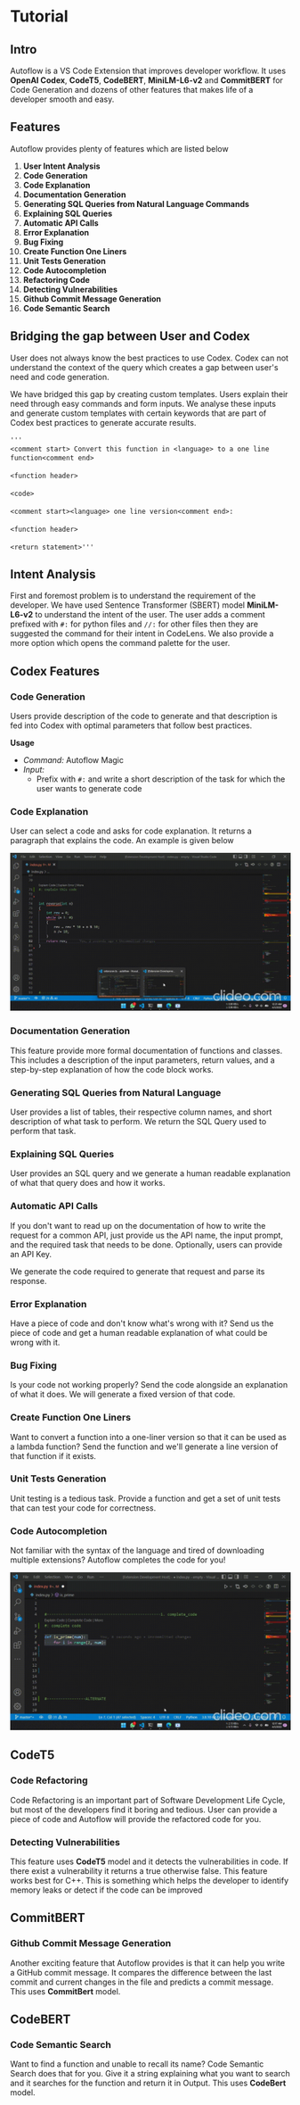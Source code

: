 ﻿# Tutorial

## Intro
Autoflow is a VS Code Extension that improves developer workflow. It uses **OpenAI Codex**, **CodeT5**, **CodeBERT**, **MiniLM-L6-v2** and **CommitBERT**  for Code Generation and dozens of other features that makes life of a developer smooth and easy. 

## Features
Autoflow provides plenty of features which are listed below

1.	**User Intent Analysis**
2. **Code Generation**
3. **Code Explanation**
4.  **Documentation Generation**
5. **Generating SQL Queries from Natural Language Commands**
6. **Explaining SQL Queries**
7. **Automatic API Calls**
8. **Error Explanation** 
9. **Bug Fixing**
10. **Create Function One Liners**
11. **Unit Tests Generation**
12. **Code Autocompletion**
13. **Refactoring Code**
14. **Detecting Vulnerabilities**
15. **Github Commit Message Generation**
16. **Code Semantic Search**


## Bridging the gap between User and Codex
User does not always know the best practices to use Codex. Codex can not understand the context of the query which creates a gap between user's need and code generation. 

We have bridged this gap by creating custom templates. Users explain their need through easy commands and form inputs. We analyse these inputs and generate custom templates with certain keywords that are part of Codex best practices to generate accurate results.

    '''
    <comment start> Convert this function in <language> to a one line function<comment end>
    
    <function header>
    
    <code>
    
    <comment start><language> one line version<comment end>:
    
    <function header>
    
    <return statement>'''

## Intent Analysis
First and foremost problem is to understand the requirement of the developer. We have used Sentence Transformer (SBERT) model **MiniLM-L6-v2** to understand the intent of the user. 
The user adds a comment prefixed with `#:` for python files and `//:` for other files then they are suggested the command for their intent in CodeLens. We also provide a more option which opens the command palette for the user.

## Codex Features


### Code Generation
Users provide description of the code to generate and that description is fed into Codex with optimal parameters that follow best practices.

**Usage**
- *Command:* Autoflow Magic
- *Input:*
    - Prefix with `#:` and write a short description of the task for which the user wants to generate code

### Code Explanation
User can select a code and asks for code explanation. It returns a paragraph that explains the code. An example is given below

![code explanation](media/code-explanation.gif)



### Documentation Generation
This feature provide more formal documentation of functions and classes. This includes a description of the input parameters, return values, and a step-by-step explanation of how the code block works.

### Generating SQL Queries from Natural Language
User provides a list of tables, their respective column names, and short description of what task to perform. We return the SQL Query used to perform that task.

### Explaining SQL Queries
User provides an SQL query and we generate a human readable explanation of what that query does and how it works.

### Automatic API Calls
If you don't want to read up on the documentation of how to write the request for a common API, just provide us the API name, the input prompt, and the required task that needs to be done. Optionally, users can provide an API Key. 

We generate the code required to generate that request and parse its response.

### Error Explanation
Have a piece of code and don't know what's wrong with it? Send us the piece of code and get a human readable explanation of what could be wrong with it.

### Bug Fixing
Is your code not working properly? Send the code alongside an explanation of what it does. We will generate a fixed version of that code.

### Create Function One Liners
Want to convert a function into a one-liner version so that it can be used as a lambda function? Send the function and we'll generate a line version of that function if it exists.

### Unit Tests Generation
Unit testing is a tedious task. Provide a function and get a set of unit tests that can test your code for correctness.

### Code Autocompletion
Not familiar with the syntax of the language and tired of downloading multiple extensions? Autoflow completes the code for you! 

![code completion](media/code-completion.gif)

## CodeT5

### Code Refactoring
Code Refactoring is an important part of Software Development Life Cycle, but most of the developers find it boring and tedious. User can provide a piece of code and Autoflow will provide the refactored code for you.

### Detecting Vulnerabilities
This feature uses **CodeT5** model and it detects the vulnerabilities in code. If there exist a vulnerability it returns a true otherwise false. This feature works best for C++. This is something which helps the developer to identify memory leaks or detect if the code can be improved

## CommitBERT

### Github Commit Message Generation
Another exciting feature that Autoflow provides is that it can help you write a GitHub commit message. It compares the difference between the last commit and current changes in the file and predicts a commit message. This uses **CommitBert** model.

## CodeBERT

### Code Semantic Search
Want to find a function and unable to recall its name? Code Semantic Search does that for you. Give it a string explaining what you want to search and it searches for the function and return it in Output. This uses **CodeBert** model.

 

